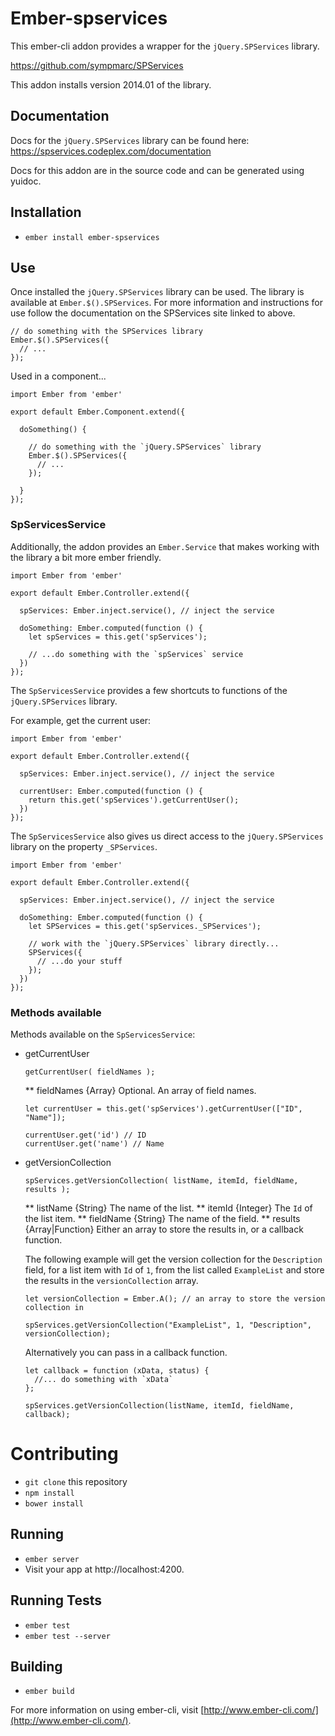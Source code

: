 # Ember-spservices

This ember-cli addon provides a wrapper for the `jQuery.SPServices` library.

https://github.com/sympmarc/SPServices

This addon installs version 2014.01 of the library.

## Documentation

Docs for the `jQuery.SPServices` library can be found here: https://spservices.codeplex.com/documentation

Docs for this addon are in the source code and can be generated using yuidoc.

## Installation

* `ember install ember-spservices`

## Use

Once installed the `jQuery.SPServices` library can be used.  The library is
available at `Ember.$().SPServices`.  For more information and instructions for
use follow the documentation on the SPServices site linked to above.

```
// do something with the SPServices library
Ember.$().SPServices({
  // ...
});
```

Used in a component...

```
import Ember from 'ember'

export default Ember.Component.extend({

  doSomething() {

    // do something with the `jQuery.SPServices` library
    Ember.$().SPServices({
      // ...
    });

  }
});
```

### SpServicesService

Additionally, the addon provides an `Ember.Service` that makes working with
the library a bit more ember friendly.

```
import Ember from 'ember'

export default Ember.Controller.extend({

  spServices: Ember.inject.service(), // inject the service

  doSomething: Ember.computed(function () {
    let spServices = this.get('spServices');

    // ...do something with the `spServices` service
  })
});
```

The `SpServicesService` provides a few shortcuts to functions of the `jQuery.SPServices`
library.

For example, get the current user:

```
import Ember from 'ember'

export default Ember.Controller.extend({

  spServices: Ember.inject.service(), // inject the service

  currentUser: Ember.computed(function () {
    return this.get('spServices').getCurrentUser();
  })
});
```

The `SpServicesService` also gives us direct access to the `jQuery.SPServices`
library on the property `_SPServices`.

```
import Ember from 'ember'

export default Ember.Controller.extend({

  spServices: Ember.inject.service(), // inject the service

  doSomething: Ember.computed(function () {
    let SPServices = this.get('spServices._SPServices');

    // work with the `jQuery.SPServices` library directly...
    SPServices({
      // ...do your stuff
    });
  })
});
```

### Methods available

Methods available on the `SpServicesService`:

* getCurrentUser

  ```
  getCurrentUser( fieldNames );
  ```

  ** fieldNames {Array}  Optional.  An array of field names.


  ```
  let currentUser = this.get('spServices').getCurrentUser(["ID", "Name"]);

  currentUser.get('id') // ID
  currentUser.get('name') // Name
  ```

* getVersionCollection

  ```
  spServices.getVersionCollection( listName, itemId, fieldName, results );
  ```

  ** listName {String}  The name of the list.
  ** itemId {Integer}  The `Id` of the list item.
  ** fieldName {String}  The name of the field.
  ** results {Array|Function} Either an array to store the results in, or a callback function.

  The following example will get the version collection for the `Description` field,
  for a list item with `Id` of `1`, from the list called `ExampleList` and store
  the results in the `versionCollection` array.

  ```
  let versionCollection = Ember.A(); // an array to store the version collection in

  spServices.getVersionCollection("ExampleList", 1, "Description", versionCollection);
  ```

  Alternatively you can pass in a callback function.

  ```
  let callback = function (xData, status) {
    //... do something with `xData`
  };

  spServices.getVersionCollection(listName, itemId, fieldName, callback);
  ```

# Contributing

* `git clone` this repository
* `npm install`
* `bower install`

## Running

* `ember server`
* Visit your app at http://localhost:4200.

## Running Tests

* `ember test`
* `ember test --server`

## Building

* `ember build`

For more information on using ember-cli, visit [http://www.ember-cli.com/](http://www.ember-cli.com/).
